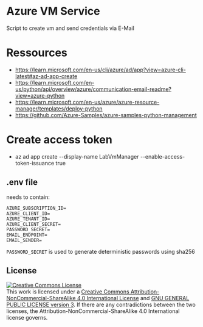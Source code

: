 # Azure VM Service

Script to create vm and send credentials via E-Mail

# Ressources

 - https://learn.microsoft.com/en-us/cli/azure/ad/app?view=azure-cli-latest#az-ad-app-create
 - https://learn.microsoft.com/en-us/python/api/overview/azure/communication-email-readme?view=azure-python
 - https://learn.microsoft.com/en-us/azure/azure-resource-manager/templates/deploy-python
 - https://github.com/Azure-Samples/azure-samples-python-management

# Create access token
 - az ad app create --display-name LabVmManager --enable-access-token-issuance true

## .env file
needs to contain:
```shell
AZURE_SUBSCRIPTION_ID=
AZURE_CLIENT_ID=
AZURE_TENANT_ID=
AZURE_CLIENT_SECRET=
PASSWORD_SECRET=
EMAIL_ENDPOINT=
EMAIL_SENDER=
```

`PASSWORD_SECRET` is used to generate deterministic passwords using sha256

## License
<a rel="license" href="http://creativecommons.org/licenses/by-nc-sa/4.0/"><img alt="Creative Commons License" style="border-width:0" src="https://i.creativecommons.org/l/by-nc-sa/4.0/88x31.png" /></a><br />This work is licensed under a <a rel="license" href="http://creativecommons.org/licenses/by-nc-sa/4.0/">Creative Commons Attribution-NonCommercial-ShareAlike 4.0 International License</a> and [GNU GENERAL PUBLIC LICENSE version 3](https://www.gnu.org/licenses/gpl-3.0.en.html). If there are any contradictions between the two licenses, the Attribution-NonCommercial-ShareAlike 4.0 International license governs. 